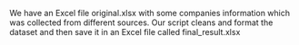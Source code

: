 We have an Excel file original.xlsx with some companies information which was collected from different sources.
Our script cleans and format the dataset and then save it in an Excel file called final_result.xlsx
